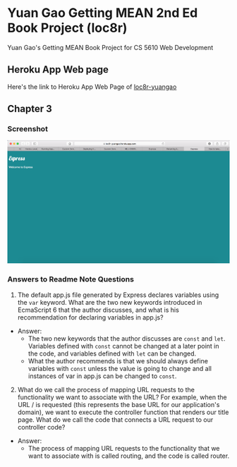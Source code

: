 # Yuan Gao Getting MEAN 2nd Ed Book Project (loc8r)
Yuan Gao's Getting MEAN Book Project for CS 5610 Web Development

## Heroku App Web page
Here's the link to Heroku App Web Page of [loc8r-yuangao](https://loc8r-yuangao.herokuapp.com)

## Chapter 3
### Screenshot
![ch3](/images/ch3-screenshot.png)

### Answers to Readme Note Questions
1. The default app.js file generated by Express declares variables using the ``` var ``` keyword. What are the two new keywords introduced in EcmaScript 6 that the author discusses, and what is his recommendation for declaring variables in app.js?

  * Answer:
    - The two new keywords that the author discusses are ``` const ``` and ``` let ```. Variables defined with ``` const ``` cannot be changed at a later point in the code, and variables defined with ``` let ``` can be changed.
    - What the author recommends is that we should always define variables with ``` const ``` unless the value is going to change and all instances of var in app.js can be changed to ``` const ```.

2. What do we call the process of mapping URL requests to the functionality we want to associate with the URL? For example, when the URL / is requested (this represents the base URL for our application's domain), we want to execute the controller function that renders our title page. What do we call the code that connects a URL request to our controller code?

  * Answer:
    - The process of mapping URL requests to the functionality that we want to associate with is called routing, and the code is called router.
